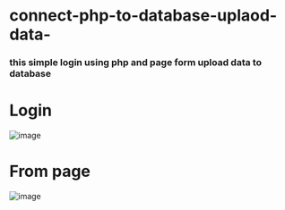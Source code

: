 # connect-php-to-database-uplaod-data-
### this simple login using php and page form upload data to database
# Login


![image](https://user-images.githubusercontent.com/63082758/202924267-037337ff-e558-4948-ba43-181b45437117.png)

# From page
![image](https://user-images.githubusercontent.com/63082758/202924472-1ab31b88-1bd1-481f-b939-fc6aac4d7189.png)


